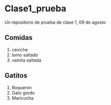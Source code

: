 # Clase1_prueba
Un repositorio de prueba de clase 1, 09 de agosto

## Comidas
1. ceviche
2. lomo saltado
3. vainita saltada

## Gatitos
1. Boquerón
2. Gato gordo
3. Maricucha
